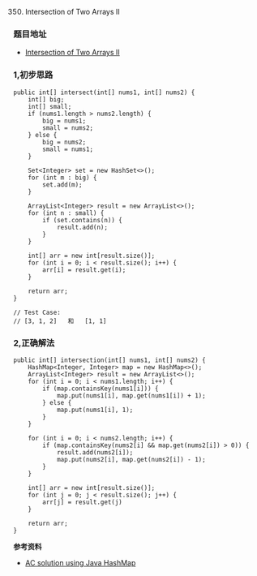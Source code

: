 350. Intersection of Two Arrays II

### 题目地址
- [Intersection of Two Arrays II](https://leetcode.com/problems/intersection-of-two-arrays-ii/)

### 1,初步思路

```
public int[] intersect(int[] nums1, int[] nums2) {
    int[] big;
    int[] small;
    if (nums1.length > nums2.length) {
        big = nums1;
        small = nums2;
    } else {
        big = nums2;
        small = nums1;
    }

    Set<Integer> set = new HashSet<>();
    for (int m : big) {
        set.add(m);
    }

    ArrayList<Integer> result = new ArrayList<>();
    for (int n : small) {
        if (set.contains(n)) {
            result.add(n);
        }
    }

    int[] arr = new int[result.size()];
    for (int i = 0; i < result.size(); i++) {
        arr[i] = result.get(i);
    }

    return arr;
}

// Test Case:
// [3, 1, 2]   和   [1, 1]
```

### 2,正确解法

```
public int[] intersection(int[] nums1, int[] nums2) {
    HashMap<Integer, Integer> map = new HashMap<>();
    ArrayList<Integer> result = new ArrayList<>();
    for (int i = 0; i < nums1.length; i++) {
        if (map.containsKey(nums1[i])) {
            map.put(nums1[i], map.get(nums1[i]) + 1);
        } else {
            map.put(nums1[i], 1);
        }
    }

    for (int i = 0; i < nums2.length; i++) {
        if (map.containsKey(nums2[i] && map.get(nums2[i]) > 0)) {
            result.add(nums2[i]);
            map.put(nums2[i], map.get(nums2[i]) - 1);
        }
    }

    int[] arr = new int[result.size()];
    for (int j = 0; j < result.size(); j++) {
        arr[j] = result.get(j)
    }

    return arr;
}
```

**参考资料**
- [AC solution using Java HashMap](https://leetcode.com/problems/intersection-of-two-arrays-ii/discuss/82241/AC-solution-using-Java-HashMap)